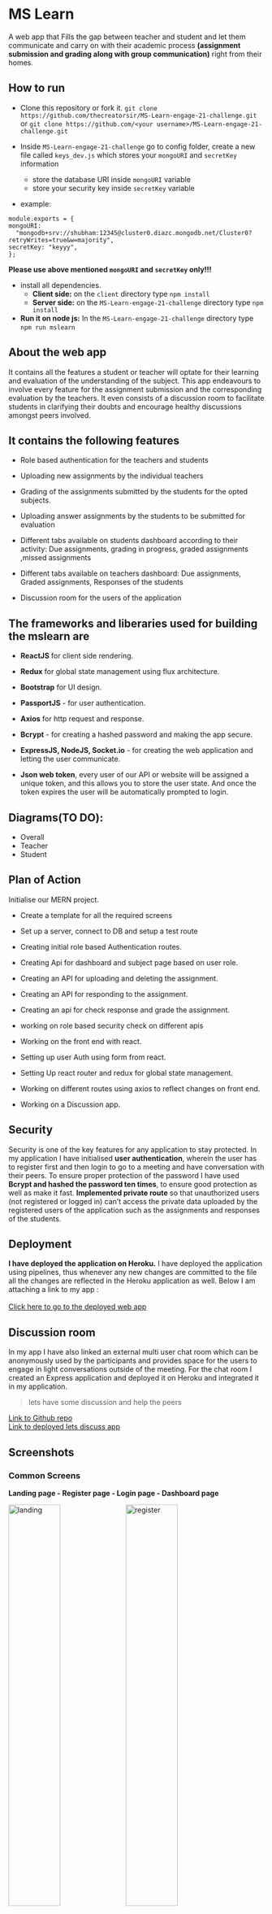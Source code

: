 
# MS Learn

A web app that Fills the gap between teacher and student and let them communicate and carry on with their academic process **(assignment submission and grading along with group communication)** right from their homes.

## How to run

- Clone this repository or fork it.
  `git clone https://github.com/thecreatorsir/MS-Learn-engage-21-challenge.git` or `git clone https://github.com/<your username>/MS-Learn-engage-21-challenge.git`

- Inside `MS-Learn-engage-21-challenge` go to config folder, create a new file called `keys_dev.js` which stores your `mongoURI` and `secretKey` information
  - store the database URI inside `mongoURI` variable
  - store your security key inside `secretKey` variable

 - example:
  ```
  module.exports = {
  mongoURI:
    "mongodb+srv://shubham:12345@cluster0.diazc.mongodb.net/Cluster0?retryWrites=true&w=majority",
  secretKey: "keyyy",
};
  ```
**Please use above mentioned `mongoURI` and `secretKey` only!!!**

- install all dependencies.
  - **Client side:**
    on the `client` directory type `npm install`
  - **Server side:**
    on the `MS-Learn-engage-21-challenge` directory type `npm install`
- **Run it on node js:**
    In the `MS-Learn-engage-21-challenge` directory type `npm run mslearn`

## About the web app
It contains all the features a student or teacher will optate for their learning and evaluation of the understanding of the subject. This app endeavours to involve every feature for the assignment submission and the corresponding evaluation by the teachers. It even consists of a discussion room to facilitate students in clarifying their doubts and encourage healthy discussions amongst peers involved.

## It contains the following features
- Role based authentication for the teachers and students

- Uploading new assignments by the individual teachers

- Grading of the assignments submitted by the students for the opted subjects.

- Uploading answer assignments by the students to be submitted for evaluation

- Different tabs available on students dashboard according to their activity: Due assignments, grading in progress, graded assignments ,missed assignments

- Different tabs available on teachers dashboard: Due assignments, Graded assignments, Responses of the students

- Discussion room for the users of the application

## The frameworks and liberaries used for building the mslearn are
- **ReactJS** for client side rendering.

- **Redux** for global state management using flux architecture.

- **Bootstrap** for UI design.

- **PassportJS** - for user authentication.

- **Axios** for http request and response.

- **Bcrypt** - for creating a hashed password and making the app secure.

- **ExpressJS, NodeJS, Socket.io** - for creating the web application and letting the user communicate.

- **Json web token**, every user of our API or website will be assigned a unique token, and this allows you to store the user state. And once the token expires the user will be automatically prompted to login.

## Diagrams(TO DO):
- Overall
- Teacher
- Student

## Plan of Action 
Initialise our MERN project.
- Create a template for all the required screens

- Set up a server, connect to DB and setup a test route

- Creating initial role based Authentication routes.

- Creating Api for dashboard and subject page based on user role.

- Creating an API for uploading and deleting the assignment.

- Creating an API for responding to the assignment.

- Creating an api for check response and grade the assignment.

- working on role based security check on different apis

- Working on the front end with react.

- Setting up user Auth using form from react.

- Setting Up react router and redux for global state management.

- Working on different routes using axios to reflect changes on front end.

- Working on a Discussion app. 

## Security 
Security is one of the key features for any application to stay protected. In my application I have initialised **user authentication**, wherein the user has to register first and then login to go to a meeting and have conversation with their peers. To ensure proper protection of the password I have used **Bcrypt and hashed the password ten times**, to ensure good protection as well as make it fast.
**Implemented private route** so that unauthorized users (not registered or logged in) can’t access the private data uploaded by the registered users of the application such as the assignments and responses of the students.

## Deployment 
**I have deployed the application on Heroku.** I have deployed the application using pipelines, thus whenever any new changes are committed to the file all the changes are reflected in the Heroku application as well. Below I am attaching a link to my app :
<br />
<br />
[Click here to go to the deployed web app](https://ms-learn.herokuapp.com/)

## Discussion room 
In my app I have also linked an external multi user chat room which can be anonymously used by the participants and provides space for the users to engage in light conversations outside of the meeting. For the chat room I created an Express application and deployed it on Heroku and integrated it in my application.

> lets have some discussion and help the peers

[Link to Github repo](https://github.com/thecreatorsir/Lets-discuss.git)  
[Link to deployed lets discuss app](https://ms-learn-lets-discuss.herokuapp.com/)

## Screenshots 

### Common Screens
**Landing page - Register page - Login page - Dashboard page**

<a href="https://ibb.co/5YvMYL2"><img src="https://i.ibb.co/KN70NWm/landing.png" style="width:45%" alt="landing" border="0"></a>
<a href="https://ibb.co/dbQhwfq"><img src="https://i.ibb.co/DG7qH1y/register.png" style="width:45%" alt="register" border="0"></a>
<a href="https://ibb.co/q1nD51R"><img src="https://i.ibb.co/j458R4L/login.png" style="width:45%" alt="login" border="0"></a>
<a href="https://ibb.co/0B7fsVk"><img src="https://i.ibb.co/289jZYw/dashboard.png" style="width:45%" alt="dashboard" border="0"></a>

### Discussion Window
**Discusion form - Chat Window**

<a href="https://ibb.co/vZ26QHp"><img src="https://i.ibb.co/SRq4dPb/chat-home.png" style="width:45%" alt="chat-home" border="0"></a>
<a href="https://ibb.co/BZBKWTY"><img src="https://i.ibb.co/G2R3YCr/chat.png" style="width:45%" alt="chat" border="0"></a>

### For teacher only
**Subject page - Upload Assignment page - Responses page - Grading page**

<a href="https://ibb.co/p2cwTkt"><img src="https://i.ibb.co/Q9LQVx2/teacher-subject.png" style="width:45%" alt="teacher-subject" border="0"></a>
<a href="https://ibb.co/4Y7f9b6"><img src="https://i.ibb.co/hZyMhGP/upload-assignment.png" style="width:45%" alt="upload-assignment" border="0"></a>
<a href="https://ibb.co/qJBvQTv"><img src="https://i.ibb.co/vX1Sn0S/responses.png" style="width:45%" alt="responses" border="0"></a>
<a href="https://ibb.co/2PDwHSD"><img src="https://i.ibb.co/k0RpvJR/grading.png" style="width:45%" alt="grading" border="0"></a>

### For student only
**Subject1 page - Subject2 page - Respond to Assignment page**

<a href="https://ibb.co/fM6VFJX"><img src="https://i.ibb.co/Jn6WtZc/student-subject1.png" style="width:45%" alt="student-subject1" border="0"></a>
<a href="https://ibb.co/7QJYWXk"><img src="https://i.ibb.co/bFgWBPb/student-subject2.png" style="width:45%" alt="student-subject2" border="0"></a>
<a href="https://ibb.co/tb84PRY"><img src="https://i.ibb.co/y8WXB2g/response.png" alt="response" border="0"></a>



